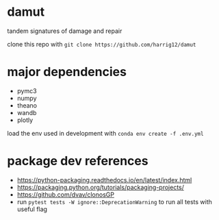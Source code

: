 # damut
tandem signatures of damage and repair

clone this repo with `git clone https://github.com/harrig12/damut`

# major dependencies 

* pymc3
* numpy
* theano
* wandb
* plotly

load the env used in development with `conda env create -f .env.yml`

# package dev references

* https://python-packaging.readthedocs.io/en/latest/index.html
* https://packaging.python.org/tutorials/packaging-projects/
* https://github.com/dvav/clonosGP
* run `pytest tests -W ignore::DeprecationWarning` to run all tests with useful flag